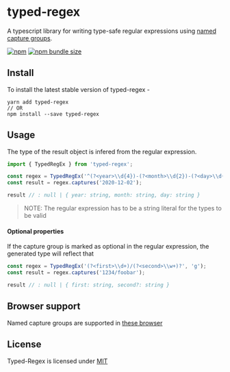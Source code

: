 # typed-regex
A typescript library for writing type-safe regular expressions using [named capture groups](https://github.com/tc39/proposal-regexp-named-groups).

[![npm](https://img.shields.io/npm/v/typed-regex)](https://www.npmjs.com/package/typed-regex)
[![npm bundle size](https://img.shields.io/bundlephobia/minzip/typed-regex)](https://www.npmjs.com/package/typed-regex)



## Install
To install the latest stable version of typed-regex -
```
yarn add typed-regex
// OR
npm install --save typed-regex
```


## Usage
The type of the result object is infered from the regular expression.

```ts
import { TypedRegEx } from 'typed-regex';

const regex = TypedRegEx('^(?<year>\\d{4})-(?<month>\\d{2})-(?<day>\\d{2})$', 'g');
const result = regex.captures('2020-12-02');

result // : null | { year: string, month: string, day: string }
```

> NOTE: The regular expression has to be a string literal for the types to be valid


#### Optional properties
If the capture group is marked as optional in the regular expression, the generated type will reflect that

```ts
const regex = TypedRegEx('(?<first>\\d+)/(?<second>\\w+)?', 'g');
const result = regex.captures('1234/foobar');

result // : null | { first: string, second?: string }
```


## Browser support
Named capture groups are supported in [these browser](https://caniuse.com/mdn-javascript_builtins_regexp_named_capture_groups)



## License
Typed-Regex is licensed under [MIT](./LICENSE)

